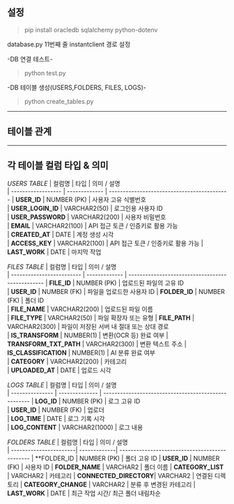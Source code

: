 ## 설정
>pip install oracledb sqlalchemy python-dotenv


database.py 11번째 줄 instantclient 경로 설정


-DB 연결 테스트-
>python test.py

-DB 테이블 생성(USERS,FOLDERS, FILES, LOGS)-
>python create_tables.py

--------------------------

## 테이블 관계







--------------------------

## 각 테이블 컬럼 타입 & 의미

*USERS TABLE*
| 컬럼명              | 타입           | 의미 / 설명                                     
| ------------------ | ------------- | ------------------------------------------- 
| **USER_ID**        | NUMBER (PK)   | 사용자 고유 식별번호    
| **USER_LOGIN_ID**  | VARCHAR2(50)  | 로그인용 사용자 ID      
| **USER_PASSWORD**  | VARCHAR2(200) | 사용자 비밀번호               
| **EMAIL**          | VARCHAR2(100) | API 접근 토큰 / 인증키로 활용 가능             
| **CREATED_AT**     | DATE          | 계정 생성 시각                  
| **ACCESS_KEY**     | VARCHAR2(100) | API 접근 토큰 / 인증키로 활용 가능
| **LAST_WORK**      | DATE          | 마지막 작업

*FILES TABLE*
| 컬럼명                     | 타입           | 의미 / 설명                                          
| ------------------------- | ------------- | ------------------------------------------------ 
| **FILE_ID**               | NUMBER (PK)   | 업로드된 파일의 고유 ID                   
| **USER_ID**               | NUMBER (FK)   | 파일을 업로드한 사용자 ID
| **FOLDER_ID**             | NUMBER (FK)   | 폴더 ID           
| **FILE_NAME**             | VARCHAR2(200) | 업로드된 파일 이름                    
| **FILE_TYPE**             | VARCHAR2(50)  | 파일 확장자 또는 유형 
| **FILE_PATH**             | VARCHAR2(300) | 파일이 저장된 서버 내 절대 또는 상대 경로  
| **IS_TRANSFORM**          | NUMBER(1)     | 변환(OCR 등) 완료 여부 
| **TRANSFORM_TXT_PATH**    | VARCHAR2(300) | 변환 텍스트 주소
| **IS_CLASSIFICATION**     | NUMBER(1)     | AI 분류 완료 여부                     
| **CATEGORY**              | VARCHAR2(200) | 카테고리    
| **UPLOADED_AT**           | DATE          | 업로드 시각      

*LOGS TABLE*
| 컬럼명           | 타입            | 의미 / 설명                                              
| --------------- | -------------- | ---------------------------------------------------- 
| **LOG_ID**      | NUMBER (PK)    | 로그 고유 ID                         
| **USER_ID**     | NUMBER (FK)    | 업로더                   
| **LOG_TIME**    | DATE           | 로그 기록 시각                         
| **LOG_CONTENT** | VARCHAR2(1000) | 로그 내용 

*FOLDERS TABLE*
| 컬럼명                  | 타입          | 의미 / 설명                                  
| -----------------------| -------------| ----------------------------------------------
| **FOLDER_ID            | NUMBER (PK)  | 폴더 고유 ID
| **USER_ID**	         | NUMBER (FK)  | 사용자 ID
| **FOLDER_NAME**	     | VARCHAR2     | 폴더 이름
| **CATEGORY_LIST**	     | VARCHAR2     | 카테고리
| **CONNECTED_DIRECTORY**| VARCHAR2     | 연결된 디렉토리
| **CATEGORY_CHANGE**	 | VARCHAR2     | 분류 후 변경된 카테고리
| **LAST_WORK** 	     | DATE         | 최근 작업 시간/ 최근 폴더 내림차순
















